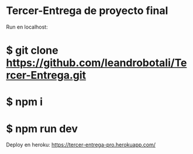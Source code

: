 # Tercer-Entrega de proyecto final

Run en localhost:

# $ git clone https://github.com/leandrobotali/Tercer-Entrega.git
# $ npm i
# $ npm run dev

Deploy en heroku:
https://tercer-entrega-pro.herokuapp.com/

